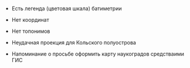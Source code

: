 + Есть легенда (цветовая шкала) батиметрии

+ Нет координат

+ Нет топонимов

+ Неудачная проекция для Кольского полуострова

<!--
+ Желательно нанесение масштабной линейки
-->

+ Напоминание о просьбе оформить карту наукоградов средстваими ГИС
